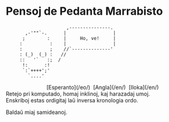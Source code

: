 Pensoj de Pedanta Marrabisto
============================

```
                      ,---------------.
       ,-'""`-.      |                 |
      ;        :     |     Ho, ve!     |
     :          :    |                 |
     :          ;    //`--------------'
     : (_)  (_) :   //
     ::   '`   :;  /
      !:      :!
      `:`++++';'
        `....'
```

<center>
<div class="text-small">
[Esperanto](/eo/)  [Angla](/en/)  [Iloka](/en/)
</div>
</center>

<div class="text-right">Retejo pri komputado, homaj inklinoj, kaj harazadaj umoj.</div>
<div class="text-right">Enskriboj estas ordigitaj laŭ inversa kronologia ordo.</div>

Baldaŭ miaj samideanoj.
